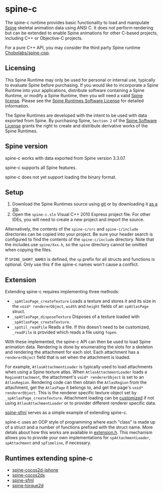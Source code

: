# spine-c

The spine-c runtime provides basic functionality to load and manipulate [Spine](http://esotericsoftware.com) skeletal animation data using ANSI C. It does not perform rendering but can be extended to enable Spine animations for other C-based projects, including C++ or Objective-C projects.

For a pure C++ API, you may consider the third party Spine runtime [Chobolabs/spine-cpp](https://github.com/Chobolabs/spine-cpp).

## Licensing

This Spine Runtime may only be used for personal or internal use, typically to evaluate Spine before purchasing. If you would like to incorporate a Spine Runtime into your applications, distribute software containing a Spine Runtime, or modify a Spine Runtime, then you will need a valid [Spine license](https://esotericsoftware.com/spine-purchase). Please see the [Spine Runtimes Software License](https://github.com/EsotericSoftware/spine-runtimes/blob/master/LICENSE) for detailed information.

The Spine Runtimes are developed with the intent to be used with data exported from Spine. By purchasing Spine, `Section 2` of the [Spine Software License](https://esotericsoftware.com/files/license.txt) grants the right to create and distribute derivative works of the Spine Runtimes.

## Spine version

spine-c works with data exported from Spine version 3.3.07.

spine-c supports all Spine features.

spine-c does not yet support loading the binary format.

## Setup

1. Download the Spine Runtimes source using [git](https://help.github.com/articles/set-up-git) or by downloading it [as a zip](https://github.com/EsotericSoftware/spine-runtimes/archive/master.zip).
1. Open the `spine-c.sln` Visual C++ 2010 Express project file. For other IDEs, you will need to create a new project and import the source.

Alternatively, the contents of the `spine-c/src` and `spine-c/include` directories can be copied into your project. Be sure your header search is configured to find the contents of the `spine-c/include` directory. Note that the includes use `spine/Xxx.h`, so the `spine` directory cannot be omitted when copying the files.

If `SPINE_SHORT_NAMES` is defined, the `sp` prefix for all structs and functions is optional. Only use this if the spine-c names won't cause a conflict.

## Extension

Extending spine-c requires implementing three methods:

- `_spAtlasPage_createTexture` Loads a texture and stores it and its size in the `void* rendererObject`, `width` and `height` fields of an `spAtlasPage` struct.
- `_spAtlasPage_disposeTexture` Disposes of a texture loaded with `_spAtlasPage_createTexture`.
- `_spUtil_readFile` Reads a file. If this doesn't need to be customized, `_readFile` is provided which reads a file using `fopen`.

With these implemented, the spine-c API can then be used to load Spine animation data. Rendering is done by enumerating the slots for a skeleton and rendering the attachment for each slot. Each attachment has a `rendererObject` field that is set when the attachment is loaded.

For example, `AtlasAttachmentLoader` is typically used to load attachments when using a Spine texture atlas. When `AtlasAttachmentLoader` loads a `RegionAttachment`, the attachment's `void* rendererObject` is set to an `AtlasRegion`. Rendering code can then obtain the `AtlasRegion` from the attachment, get the `AtlasPage` it belongs to, and get the page's `void* rendererObject`. This is the renderer specific texture object set by `_spAtlasPage_createTexture`. Attachment loading can be [customized](http://esotericsoftware.com/spine-using-runtimes/#attachmentloader) if not using `AtlasAttachmentLoader` or to provider different renderer specific data.

[spine-sfml](https://github.com/EsotericSoftware/spine-runtimes/blob/master/spine-sfml/src/spine/spine-sfml.cpp#L39) serves as a simple example of extending spine-c.

spine-c uses an OOP style of programming where each "class" is made up of a struct and a number of functions prefixed with the struct name. More detals about how this works are available in [extension.h](https://github.com/EsotericSoftware/spine-runtimes/blob/master/spine-c/include/spine/extension.h#L2). This mechanism allows you to provide your own implementations for `spAttachmentLoader`, `spAttachment` and `spTimeline`, if necessary.

## Runtimes extending spine-c

- [spine-cocos2d-iphone](https://github.com/EsotericSoftware/spine-runtimes/blob/master/spine-cocos2d-iphone)
- [spine-cocos2dx](https://github.com/EsotericSoftware/spine-runtimes/blob/master/spine-cocos2dx)
- [spine-sfml](https://github.com/EsotericSoftware/spine-runtimes/blob/master/spine-sfml)
- [spine-torque2d](https://github.com/EsotericSoftware/spine-runtimes/blob/master/spine-torque2d)
